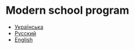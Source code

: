 # Modern school program

- [Українська](Roadmap/uk.md)
- [Русский](Roadmap/ru.md)
- [English](Roadmap/en.md)
